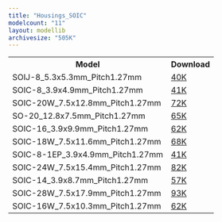 ```yaml
---
title: "Housings_SOIC"
modelcount: "11"
layout: modellib
archivesize: "505K"
---
```


<table><tr>
<th>Model</th>
<th>Download</th>
</tr>
<tr><td>SOIJ-8_5.3x5.3mm_Pitch1.27mm</td><td><a href="/download/packages3d/Housings_SOIC.3dshapes/SOIJ-8_5.3x5.3mm_Pitch1.27mm.7z">40K</a></td></tr>

<tr><td>SOIC-8_3.9x4.9mm_Pitch1.27mm</td><td><a href="/download/packages3d/Housings_SOIC.3dshapes/SOIC-8_3.9x4.9mm_Pitch1.27mm.7z">41K</a></td></tr>

<tr><td>SOIC-20W_7.5x12.8mm_Pitch1.27mm</td><td><a href="/download/packages3d/Housings_SOIC.3dshapes/SOIC-20W_7.5x12.8mm_Pitch1.27mm.7z">72K</a></td></tr>

<tr><td>SO-20_12.8x7.5mm_Pitch1.27mm</td><td><a href="/download/packages3d/Housings_SOIC.3dshapes/SO-20_12.8x7.5mm_Pitch1.27mm.7z">65K</a></td></tr>

<tr><td>SOIC-16_3.9x9.9mm_Pitch1.27mm</td><td><a href="/download/packages3d/Housings_SOIC.3dshapes/SOIC-16_3.9x9.9mm_Pitch1.27mm.7z">62K</a></td></tr>

<tr><td>SOIC-18W_7.5x11.6mm_Pitch1.27mm</td><td><a href="/download/packages3d/Housings_SOIC.3dshapes/SOIC-18W_7.5x11.6mm_Pitch1.27mm.7z">68K</a></td></tr>

<tr><td>SOIC-8-1EP_3.9x4.9mm_Pitch1.27mm</td><td><a href="/download/packages3d/Housings_SOIC.3dshapes/SOIC-8-1EP_3.9x4.9mm_Pitch1.27mm.7z">41K</a></td></tr>

<tr><td>SOIC-24W_7.5x15.4mm_Pitch1.27mm</td><td><a href="/download/packages3d/Housings_SOIC.3dshapes/SOIC-24W_7.5x15.4mm_Pitch1.27mm.7z">82K</a></td></tr>

<tr><td>SOIC-14_3.9x8.7mm_Pitch1.27mm</td><td><a href="/download/packages3d/Housings_SOIC.3dshapes/SOIC-14_3.9x8.7mm_Pitch1.27mm.7z">57K</a></td></tr>

<tr><td>SOIC-28W_7.5x17.9mm_Pitch1.27mm</td><td><a href="/download/packages3d/Housings_SOIC.3dshapes/SOIC-28W_7.5x17.9mm_Pitch1.27mm.7z">93K</a></td></tr>

<tr><td>SOIC-16W_7.5x10.3mm_Pitch1.27mm</td><td><a href="/download/packages3d/Housings_SOIC.3dshapes/SOIC-16W_7.5x10.3mm_Pitch1.27mm.7z">62K</a></td></tr>

